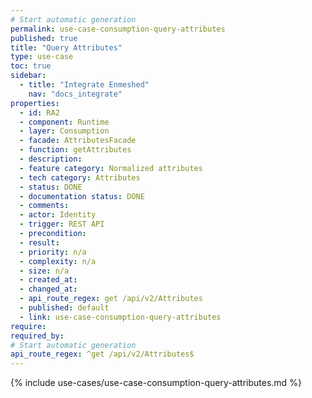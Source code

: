 ```yaml
---
# Start automatic generation
permalink: use-case-consumption-query-attributes
published: true
title: "Query Attributes"
type: use-case
toc: true
sidebar:
  - title: "Integrate Enmeshed"
    nav: "docs_integrate"
properties:
  - id: RA2
  - component: Runtime
  - layer: Consumption
  - facade: AttributesFacade
  - function: getAttributes
  - description:
  - feature category: Normalized attributes
  - tech category: Attributes
  - status: DONE
  - documentation status: DONE
  - comments:
  - actor: Identity
  - trigger: REST API
  - precondition:
  - result:
  - priority: n/a
  - complexity: n/a
  - size: n/a
  - created_at:
  - changed_at:
  - api_route_regex: get /api/v2/Attributes
  - published: default
  - link: use-case-consumption-query-attributes
require:
required_by:
# Start automatic generation
api_route_regex: ^get /api/v2/Attributes$
---
```


{% include use-cases/use-case-consumption-query-attributes.md %}

